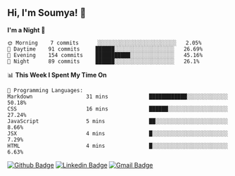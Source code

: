 ## Hi, I'm Soumya! 👋

<!--START_SECTION:waka-->
**I'm a Night 🦉** 

```text
🌞 Morning    7 commits      ░░░░░░░░░░░░░░░░░░░░░░░░░   2.05% 
🌆 Daytime    91 commits     ██████░░░░░░░░░░░░░░░░░░░   26.69% 
🌃 Evening    154 commits    ███████████░░░░░░░░░░░░░░   45.16% 
🌙 Night      89 commits     ██████░░░░░░░░░░░░░░░░░░░   26.1%

```


📊 **This Week I Spent My Time On** 

```text
💬 Programming Languages: 
Markdown                 31 mins             ████████████░░░░░░░░░░░░░   50.18% 
CSS                      16 mins             ██████░░░░░░░░░░░░░░░░░░░   27.24% 
JavaScript               5 mins              ██░░░░░░░░░░░░░░░░░░░░░░░   8.66% 
JSX                      4 mins              █░░░░░░░░░░░░░░░░░░░░░░░░   7.29% 
HTML                     4 mins              █░░░░░░░░░░░░░░░░░░░░░░░░   6.63%

```


<!--END_SECTION:waka-->

[![Github Badge](https://img.shields.io/badge/-rubyruins-grey?style=for-the-badge&logo=github&logoColor=white&link=https://github.com/rubyruins/)](https://www.github.com/rubyruins/) 
[![Linkedin Badge](https://img.shields.io/badge/-Soumya%20Parekh-0072b1?style=for-the-badge&logo=Linkedin&logoColor=white&link=https://www.linkedin.com/in/Soumya-Parekh/)](https://www.linkedin.com/in/Soumya-Parekh/) 
[![Gmail Badge](https://img.shields.io/badge/-soumya.parekh@somaiya.edu-c14438?style=for-the-badge&logo=Gmail&logoColor=white&link=mailto:soumya.parekh@somaiya.edu)](mailto:soumya.parekh@somaiya.edu) 
